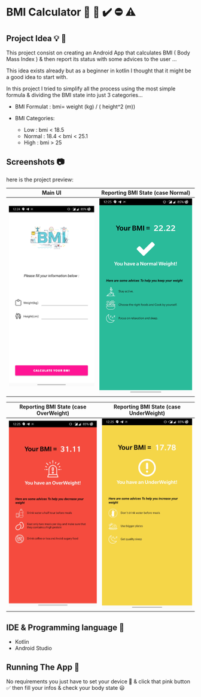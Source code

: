 # BMI Calculator 📱 📏 ✔️ ⛔️ ⚠️

## Project Idea 💡 🌟

This project consist on creating an Android App that calculates BMI ( Body Mass Index ) & then report its status with some advices to the user ...

This idea exists already but as a beginner in kotlin I thought that it might be a good idea to start with.

In this project I tried to simplify all the process using the most simple formula & dividing the BMI state into just 3 categories...

 * BMI Formulat  : bmi= weight (kg) / ( height^2 (m))
 
 * BMI Categories:
 
   * Low    : bmi  < 18.5 
   * Normal : 18.4 < bmi < 25.1
   * High   : bmi  > 25 
   

## Screenshots 📷

here is the project preview:

| Main UI  | Reporting BMI State (case Normal) |
| ------------- |:-------------:|
| ![alt text](https://github.com/Atharva-14/BMI_Calculator/blob/master/Images/MainScreen.jpg "first screen" )| ![alt text](https://github.com/Atharva-14/BMI_Calculator/blob/master/Images/Normal.jpg "Normal BMI" ) |


| Reporting BMI State (case OverWeight) | Reporting BMI State (case UnderWeight) |
| ------------- |:-------------:|
| ![alt text](https://github.com/Atharva-14/BMI_Calculator/blob/master/Images/OverWeight.jpg "high BMI" ) | ![alt text](https://github.com/Atharva-14/BMI_Calculator/blob/master/Images/UnderWeight.jpg "low BMI" ) |


## IDE & Programming language 🔧

* Kotlin
* Android Studio

## Running The App 🔌

No requirements you just have to set your device 📱 & click that pink button ✅ then fill your infos & check your body state 😃
